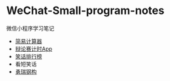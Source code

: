 # WeChat-Small-program-notes

微信小程序学习笔记

* [简易计算器](01calculate/README.md)
* [辩论赛计时App](03bianlunsaitimerapp/readme.md)
* [笑话排行榜](05smailpaihang/readme.md)
* 看短笑话
* [勇瑞钢构](08min-program-yruijycom/readme.md)

